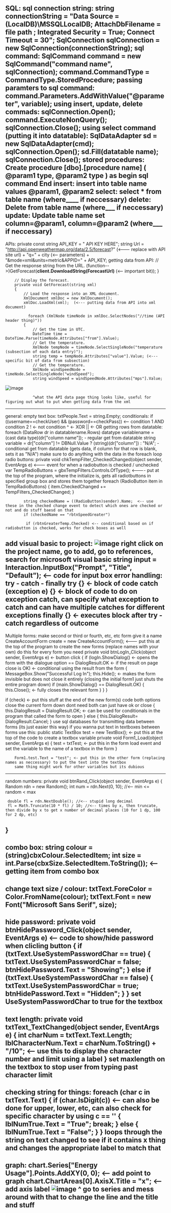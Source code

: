 SQL:
sql connection string:
string connectionString = "Data Source = (LocalDB)\\MSSQLLocalDB; AttachDbFilename = file path ; Integrated Security = True; Connect Timeout = 30"; 
SqlConnection sqlConnection = new SqlConnection(connectionString);
sql command:
SqlCommand command = new SqlCommand("command name", sqlConnection); 
command.CommandType = CommandType.StoredProcedure; 
passing paramters to sql command:
command.Parameters.AddWithValue("@parameter", variable);
using insert, update, delete commads:
sqlConnection.Open(); 
command.ExecuteNonQuery(); 
sqlConnection.Close(); 
using select command (putting it into datatable):
SqlDataAdapter sd = new SqlDataAdapter(cmd);
sqlConnection.Open(); 
sd.Fill(datatable name); 
sqlConnection.Close(); 
stored procedures:
Create procedure [dbo].[procedure name] 
( 
@param1 type, 
@param2 type 
) 
as 
begin 
sql command
End 
insert:
insert into table name values @param1, @param2 
select:
select * from table name (where____ if neccessary)
delete:
Delete from table name (where___ if neccessary) 
update:
Update table name 
set column=@param1, 
column=@param2 
(where___ if neccessary)
--------------------------------------------------------------------------------------------
APIs:
private const string API_KEY = " API KEY HERE";
string Url = "http://api.openweathermap.org/data/2.5/forecast?" (<--- replace with API site url) + "q=" + city (<-- parameters) + "&mode=xml&units=metric&APPID=" + API_KEY;
getting data from API:
            // Get the response string from the URL. 
             (function-->)GetForecast(**client.DownloadString(ForecastUrl)** (<-- important bit)); 
        } 
        
        // Display the forecast. 
        private void GetForecast(string xml) 
        { 
            // Load the response into an XML document. 
            XmlDocument xmlDoc = new XmlDocument(); 
            xmlDoc.LoadXml(xml);  (<--- putting data from API into xml document)

              foreach (XmlNode timeNode in xmlDoc.SelectNodes("//time (API header thing)")) 
            { 
                // Get the time in UTC. 
                DateTime time = DateTime.Parse(timeNode.Attributes["from"].Value); 
                // Get the temperature. 
                XmlNode tempNode = timeNode.SelectSingleNode("temperature (subsection of each data entry)");
                string temp = tempNode.Attributes["value"].Value; (<--- specific bit of data from subsection)
                // Get the temperature. 
                XmlNode windSpeedNode = timeNode.SelectSingleNode("windSpeed"); 
                string windSpeed = windSpeedNode.Attributes["mps"].Value; 
                
![image](https://github.com/user-attachments/assets/bd4f5caa-f3a9-49b4-9dc7-202ca9996181)

                ^what the API data page thing looks like, useful for figuring out what to put when getting data from the xml
---------------------------------------------------------------------------------------------
general:
empty text box:
txtPeople.Text = string.Empty; 
conditionals:
if ((username==checkUser) && (password==checkPass)) <-- condition 1 AND condition 2
! <- not condition
^ <- XOR
|| <- OR
getting rows from datatable:
foreach (DataRow dr in datatablename.Rows) 
datatype variablename = (cast data type)(dr["column name"]); - regular get from datatable
string variable = dr["column"] != DBNull.Value ? (string)(dr["column"]) : "N/A"; - conditional get from datatable (gets data, if column for that row is blank, sets it as "N/A")
make sure to do anything with the data in the foreach loop
radio buttons:
private void chkTempFilter_CheckedChanged(object sender, EventArgs e) <--- event for when a radiobutton is checked / unchecked
            var TempRadioButtons = gbxTempFilters.Controls.OfType<RadioButton>();  <---- put at the top of the program, where the initialize is, gets all radiotbuttons in specified group box and stores them together
            foreach (RadioButton item in TempRadioButtons) 
            { 
                item.CheckedChanged += TempFilters_CheckedChanged; 
            } 
            
            string checkedName = ((RadioButton)sender).Name;  <-- use these in the checked change event to detect which ones are checked or not and do stuff baesd on that
            if (checkedName == "rbtnSpeedGreater") 

             if (rbtnGreaterTemp.Checked) <-- conditional based on if radiobutton is checked, works for check boxes as well

add visual basic to project:
![image](https://github.com/user-attachments/assets/0394bcbe-2493-4c7b-b7ee-cd097f5942e8)
right click on the project name, go to add, go to references, search for microsoft visual basic
string input = Interaction.InputBox("Prompt", "Title", "Default"); <-- code for input box
error handling:
try - catch - finally
try {} <- block of code
catch (exception e) {} <- block of code to do on exception catch, can specify what exception to catch and can have multiple catches for different exceptions
finally {} <- executes block after try - catch regardless of outcome
----------------------------------------------------------------------------------------------------
Multiple forms:
make second or third or fourth, etc, etc form
give it a name
CreateAccountForm create = new CreateAccountForm(); <--- put this at the top of the program to create the new forms (replace names with your own)
do this for every form you need
 private void btnLogIn_Click(object sender, EventArgs e) <- button click
 {
     if (logIn.ShowDialog() <- opens the form with the dialogue option == DialogResult.OK <- if the result on page close is OK) <- conditional using the result from the form
     {
         MessageBox.Show("Successful Log In");
         this.Hide(); <- makes the form invisible but does not close it entirely (closing the initial form1 just shuts the entire program down)
         if (main.ShowDialog() == DialogResult.OK)
         {
             this.Close(); <- fully closes the relevant form
         }
     }
 }

if (check) <- put this stuff at the end of the new form(s) code
both options close the current form down 
dont need both can just have ok or close
{ 
    this.DialogResult = DialogResult.OK; <- can be used for conditionals in the program that called the form to open
}
else
{
    this.DialogResult= DialogResult.Cancel;
}
use sql databases for transmitting data between forms (its just easier this way)
if you wanna put text in textboxes between forms use this:
public static TextBox test = new TextBox(); <- put this at the top of the code to create a textbox variable
        private void Form1_Load(object sender, EventArgs e)
        {
            test = txtTest; <- put this in the form load event and set the variable to the name of a textbox in the form
        }

        Form1.test.Text = "test"; <- put this in the other form (replacing names as neccessary) to put the text into the textbox
        same thing might work for other variables but its dubious
----------------------------------------------------------------------------
random numbers:
 private void btnRand_Click(object sender, EventArgs e)
 {
     Random rdn = new Random();
     int num = rdn.Next(0, 10); //<-- min <= random < max

     double fl = rdn.NextDouble(); //<-- stupid long decimal
     fl = Math.Truncate(10 * fl) / 10; //<-- times by x, then truncate, then divide by x to get x number of decimal places (10 for 1 dp, 100 for 2 dp, etc)
 }
-----------------------------------------------------------------------------
combo box:
string colour = (string)cbxColour.SelectedItem;
int size = int.Parse(cbxSize.SelectedItem.ToString()); <-- getting item from combo box
-----------------------------------------------------------------------------
change text size / colour:
            txtText.ForeColor = Color.FromName(colour);
            txtText.Font = new Font("Microsoft Sans Serif", size);
-----------------------------------------------------------------------------
hide password:
        private void btnHidePassword_Click(object sender, EventArgs e) <-- code to show/hide password when clicling button
        {
            if (txtText.UseSystemPasswordChar == true)
            {
                txtText.UseSystemPasswordChar = false;
                btnHidePassword.Text = "Showing";
            }
            else if (txtText.UseSystemPasswordChar == false)
            {
                txtText.UseSystemPasswordChar = true;
                btnHidePassword.Text = "Hidden";
            }
        }
set UseSystemPasswordChar to true for the textbox 
------------------------------------------------------------------------
text length:
        private void txtText_TextChanged(object sender, EventArgs e)
        {
            int charNum = txtText.Text.Length;
            lblCharacterNum.Text = charNum.ToString() + "/10"; <-- use this to display the character number and limit using a label
        }
set maxlength on the textbox to stop user from typing past character limit
-----------------------------------------------------------------------
checking string for things:
            foreach (char c in txtText.Text) 
            {
                if (char.IsDigit(c)) <-- can also be done for upper, lower, etc, can also check for specific character by using c == ''
                {
                    lblNumTrue.Text = "True";
                    break;
                }
                else
                {
                    lblNumTrue.Text = "False";
                }
            }
loops through the string on text changed to see if it contains x thing and changes the appropriate label to match that
--------------------------------------------------------------------
graph:
            chart.Series["Energy Usage"].Points.AddXY(0, 0); <-- add point to graph
            chart.ChartAreas[0].AxisX.Title = "x"; <-- add axis label
            ![image](https://github.com/user-attachments/assets/3f0a1e13-d4ef-418e-838b-ea8a5d5e9bf8)
            ^
            go to series and mess around with that to change the line and the title and stuff
--------------------------------------------------------------------
